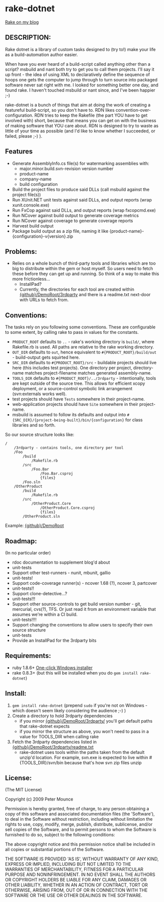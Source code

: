 # rake-dotnet

[Rake on my blog](http://blog.neverrunwithscissors.com/tag/rake)

## DESCRIPTION:

Rake dotnet is a library of custom tasks designed to (try to!) make your life as a build-automation author easier.

When have you ever heard of a build-script called anything other than a script?  msbuild and nant both try to get you to call them projects.  I'll say it up front - the idea of using XML to declaratively define the sequence of hoops one gets the computer to jump through to turn source into packaged software never sat right with me.  I looked for something better one day, and found rake.  I haven't touched msbuild or nant since, and I've been happier ;-)

rake-dotnet is a bunch of things that aim at doing the work of creating a featureful build-script, so you don't have to.  RDN likes convention-over-configuration.  RDN tries to keep the Rakefile (the part YOU have to get involved with) short, because that means you can get on with the business of making software that YOU care about.  RDN is designed to try to waste as little of your time as possible (and I'd like to know whether I succeeded, or failed, please ;-) ).

## Features

*	Generate AssemblyInfo.cs file(s) for watermarking assemblies with:
	*	major.minor.build.svn-revision version number
	*	product-name
	*	company-name
	*	build configuration
*	Build the project files to produce said DLLs (call msbuild against the project file(s))
*	Run XUnit.NET unit tests against said DLLs, and output reports (wrap xunit.console.exe)
*	Run FxCop against said DLLs, and output reports (wrap fxcopcmd.exe)
*	Run NCover against build output to generate coverage metrics
*	Run NCover against coverage to generate coverage reports
*	Harvest build output
*	Package build output as a zip file, naming it like {product-name}-{configuration}-v{version}.zip

## Problems:

*	Relies on a whole bunch of third-party tools and libraries which are too big to distribute within the gem or host myself.  So users need to fetch these before they can get up and running.  So think of a way to make this more frictionless...
	*	InstallPad?
	*	Currently, the directories for each tool are created within [{github}/DemoRoot/3rdparty](http://github.com/petemounce/rake-dotnet/tree/master/DemoRoot/3rdparty) and there is a readme.txt next-door with URLs to fetch from.

## Conventions:

The tasks rely on you following some conventions.  These are configurable to some extent, by calling rake to pass in values for the constants.

*	`PRODUCT_ROOT` defaults to `..` - rake's working directory is `build/`, where Rakefile.rb is used.  All paths are relative to the rake working directory.
*	`OUT_DIR` defaults to `out`, hence equivalent to `#{PRODUCT_ROOT}/build/out` - build-output gets squirted here.
*	`SRC_DIR` defaults to `#{PRODUCT_ROOT}/src` -  buildable projects should live here (this includes test projects).  One directory per project, directory-name matches project-filename matches generated assembly-name. 
*	`TOOLS_DIR` defaults to `#{PRODUCT_ROOT}/../3rdparty` - intentionally, tools are kept outside of the source tree.  This allows for efficient xcopy deployment, or a source-control symbolic link arrangement (svn:externals works well).
*	test projects should have `Tests` somewhere in their project-name.
*	web-application projects should have `Site` somewhere in their project-name.
*	msbuild is assumed to follow its defaults and output into `#{SRC_DIR}/{project-being-built}/bin/{configuration}` for class libraries and so forth.

So our source structure looks like:
	
	/
		/3rdparty - contains tools, one directory per tool
		/Foo
			/build
				/Rakefile.rb
			/src
				/Foo.Bar
					/Foo.Bar.csproj
					{files}
			/Foo.sln
		/OtherProduct
			/build
				/Rakefile.rb
			/src
				/OtherProduct.Core
					/OtherProduct.Core.csproj
					{files}
			/OtherProduct.sln

Example: [{github}/DemoRoot](http://github.com/petemounce/rake-dotnet/tree/master/DemoRoot)

## Roadmap:

(In no particular order)

*	rdoc documentation to supplement blog'd about
*	unit-tests
*	Support other test-runners - nunit, mbunit, gallio
*	unit-tests!
*	Support code-coverage runner(s) - ncover 1.68 (?), ncover 3, partcover
*	unit-tests!!
*	Support clone-detective...?
*	unit-tests!!!
*	Support other source-controls to get build version number - git, mercurial, cvs(?), TFS.  Or just read it from an environment variable that assumes we're within a CI build.
*	unit-tests!!!!
*	Support changing the conventions to allow users to specify their own source structure
*	unit-tests
*	Provide an InstallPad for the 3rdparty bits

## Requirements:

*	ruby 1.8.6+ [One-click Windows installer](http://rubyinstaller.rubyforge.org/wiki/wiki.pl)
*	rake 0.8.3+ (but this will be installed when you do `gem install rake-dotnet`)

## Install:

1. `gem install rake-dotnet` (prepend `sudo` if you're not on Windows - which doesn't seem likely considering the audience ;-) )
2. Create a directory to hold 3rdparty dependencies
	* if you mirror [{github}/DemoRoot/3rdparty/](http://github.com/petemounce/rake-dotnet/tree/master/DemoRoot/3rdparty) you'll get default paths that rake-dotnet expects
	* if you mirror the structure as above, you won't need to pass in a value for TOOLS_DIR when calling rake
3. Fetch the 3rdparty dependencies listed in [{github}/DemoRoot/3rdparty/readme.txt](http://github.com/petemounce/rake-dotnet/tree/master/DemoRoot/3rdparty/readme.txt)
	* rake-dotnet uses tools within the paths taken from the default unzip'd location.  For example, svn.exe is expected to live within #{TOOLS_DIR}/svn/bin because that's how svn zip files unzip

## License:

(The MIT License)

Copyright (c) 2009 Peter Mounce

Permission is hereby granted, free of charge, to any person obtaining
a copy of this software and associated documentation files (the
'Software'), to deal in the Software without restriction, including
without limitation the rights to use, copy, modify, merge, publish,
distribute, sublicense, and/or sell copies of the Software, and to
permit persons to whom the Software is furnished to do so, subject to
the following conditions:

The above copyright notice and this permission notice shall be
included in all copies or substantial portions of the Software.

THE SOFTWARE IS PROVIDED 'AS IS', WITHOUT WARRANTY OF ANY KIND,
EXPRESS OR IMPLIED, INCLUDING BUT NOT LIMITED TO THE WARRANTIES OF
MERCHANTABILITY, FITNESS FOR A PARTICULAR PURPOSE AND NONINFRINGEMENT.
IN NO EVENT SHALL THE AUTHORS OR COPYRIGHT HOLDERS BE LIABLE FOR ANY
CLAIM, DAMAGES OR OTHER LIABILITY, WHETHER IN AN ACTION OF CONTRACT,
TORT OR OTHERWISE, ARISING FROM, OUT OF OR IN CONNECTION WITH THE
SOFTWARE OR THE USE OR OTHER DEALINGS IN THE SOFTWARE.
